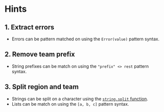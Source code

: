 # Hints

## 1. Extract errors

- Errors can be pattern matched on using the `Error(value)` pattern syntax.

## 2. Remove team prefix

- String prefixes can be match on using the `"prefix" <> rest` pattern syntax.

## 3. Split region and team

- Strings can be split on a character using the [`string.split` function][split].
- Lists can be match on using the `[a, b, c]` pattern syntax.

[split]: https://hexdocs.pm/gleam_stdlib/gleam/string.html#split

